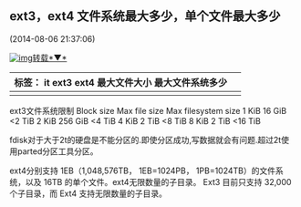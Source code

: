  

## ext3，ext4 文件系统最大多少，单个文件最大多少

(2014-08-06 21:37:06)

[![img](http://simg.sinajs.cn/blog7style/images/common/sg_trans.gif)转载*▼*](javascript:;)

| 标签： 																			                            it 																			                            ext3 																			                            ext4 																			                            最大文件大小 																			                            最大文件系统多少 |      |
| ------------------------------------------------------------ | ---- |
|                                                              |      |

ext3文件系统限制
  Block size  Max file size  Max filesystem size 
  1 KiB      16 GiB           <2 TiB 
  2 KiB      256 GiB          <4 TiB 
  4 KiB      2 TiB             <8 TiB 
  8 KiB      2 TiB             <16 TiB 
 
  fdisk对于大于2t的硬盘是不能分区的.即使分区成功,写数据就会有问题.超过2t使用parted分区工具分区。

 

ext4分别支持 1EB（1,048,576TB， 1EB=1024PB， 1PB=1024TB）的文件系统，以及 16TB 的单个文件。ext4无限数量的子目录。 Ext3 目前只支持 32,000 个子目录，而 Ext4 支持无限数量的子目录。